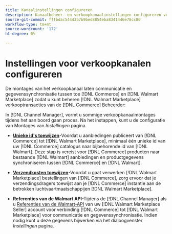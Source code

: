 ```yaml
---
title: Kanaalinstellingen configureren
description: Kanaalbeheer- en verkoopkanaalinstellingen configureren voor verificatie, de cataloguskenmerken en verzenddragers toewijzen die nodig zijn voor de coördinatie van verkoopactiviteiten tussen [!DNL Commerce] en de [!DNL Walmart Marketplace].
source-git-commit: fffbdac54443b7b9bed8854eba8341446e78cc80
workflow-type: tm+mt
source-wordcount: '172'
ht-degree: 0%

---
```



# Instellingen voor verkoopkanalen configureren

De montages van het verkoopkanaal laten communicatie en gegevenssynchronisatie tussen toe [!DNL Commerce] en [!DNL Walmart Marketplace] zodat u kunt beheren [!DNL Walmart Marketplace] verkooptransacties van de [!DNL Commerce] Beheerder:

In [!DNL Channel Manager], vormt u sommige verkoopkanaalmontages tijdens het aan boord gaan proces. Na het instappen, kunt u de configuratie van Montages van *Instellingen* pagina.

* **[Unieke id&#39;s toewijzen](map-catalog-attributes.md)**-Voordat u aanbiedingen publiceert van [!DNL Commerce] tot [!DNL Walmart Marketplace], minimaal één unieke id van uw [!DNL Commerce] catalogus naar bijbehorende id van [!DNL Walmart]. Deze stap is vereist voor [!DNL Commerce] producten naar bestaande [!DNL Walmart] aanbiedingen en productgegevens synchroniseren tussen [!DNL Commerce] en [!DNL Walmart].

* **[Verzendkosten toewijzen](map-shipping-carriers.md)**-Voordat u gaat verwerken [!DNL Walmart Marketplace] bestellingen van [!DNL Commerce], zorg ervoor dat je verzendingsdragers toewijst aan je [!DNL Commerce] instantie aan de betrokken luchtvaartmaatschappijen [!DNL Walmart Marketplace].

* **Referenties van de Walmart API**-Tijdens de [!DNL Channel Manager] als u [Referenties van de Walmart-API](walmart-requirements.md#generate-a-walmart-marketplace-production-api-key) van uw [!DNL Walmart Marketplace Seller] account voor verbinding [!DNL Commerce] tot [!DNL Walmart Marketplace] voor communicatie en gegevenssynchronisatie. Indien nodig kunt u deze gegevens bijwerken via het dialoogvenster *Instellingen* pagina.
